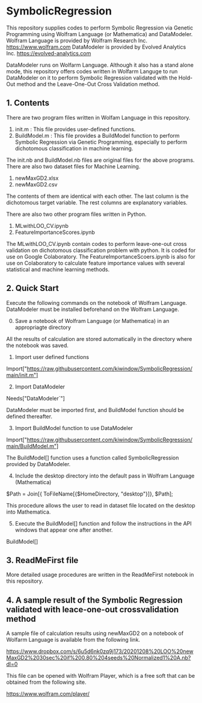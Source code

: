 # SymbolicRegression

This repository supplies codes to perform Symbolic Regression via Genetic Programming using Wolfram Language (or Mathematica) and DataModeler.
Wolfram Language is provided by Wolfram Research Inc. https://www.wolfram.com
DataModeler is provided by Evolved Analytics Inc. https://evolved-analytics.com

DataModeler runs on Wolfarm Language. Although it also has a stand alone mode, this repository offers codes written in Wolfarm Languge to run DataModeler on it to perform Symbolic Regression validated with the Hold-Out method and the Leave-One-Out Cross Validation method.

## 1. Contents

There are two program files written in Wolfam Language in this repository.

1. init.m : This file provides user-defined functions.
2. BuildModel.m : This file provides a BuildModel function to perform Symbolic Regression via Genetic Programming, especially to perform dichotomous classification in machine learning.

The init.nb and BuildModel.nb files are original files for the above programs.
There are also two dataset files for Machine Learning.

1. newMaxGD2.xlsx
2. newMaxGD2.csv
   
The contents of them are identical with each other. The last column is the dichotomous target variable. The rest columns are explanatory variables.

There are also two other program files written in Python.

1. MLwithLOO_CV.ipynb
2. FeatureImportanceScores.ipynb

The MLwithLOO_CV.ipynb contain codes to perform leave-one-out cross validation on dichotomous classification problem with python. It is coded for use on Google Colaboratory.
The FeatureImportanceScoers.ipynb is also for use on Colaboratory to calculate feature importance values with several statistical and machine learning methods.

## 2. Quick Start

Execute the following commands on the notebook of Wolfram Language.
DataModeler must be installed beforehand on the Wolfram Language.

0. Save a notebook of Wolfram Language (or Mathematica) in an appropriagte directory

All the results of calculation are stored automatically in the directory where the notebook was saved.

1. Import user defined functions

Import["https://raw.githubusercontent.com/kiwindow/SymbolicRegression/main/init.m"]

2. Import DataModeler

Needs["DataModeler`"]

DataModeler must be imported first, and BuildModel function should be defined thereafter.

3. Import BuildModel function to use DataModeler

Import["https://raw.githubusercontent.com/kiwindow/SymbolicRegression/main/BuildModel.m"]

The BuildModel[] function uses a function called SymbolicRegression provided by DataModeler.

4. Include the desktop directory into the default pass in Wolfram Language (Mathematica)

$Path = Join[{ ToFileName[{$HomeDirectory, "desktop"}]}, $Path];

This procedure allows the user to read in dataset file located on the desktop into Mathematica.

5. Execute the BuildModel[] function and follow the instructions in the API windows that appear one after another.

BuildModel[]

## 3. ReadMeFirst file

More detailed usage procedures are written in the ReadMeFirst notebook in this repository.

## 4. A sample result of the Symbolic Regression validated with leace-one-out crossvalidation method 

A sample file of calculation results using newMaxGD2 on a notebook of Wolfarm Language is available from the following link.

https://www.dropbox.com/s/6u5d6nk0zq9j173/20201208%20LOO%20newMaxGD2%2030sec%20if%200.80%204seeds%20Normalized1%20A.nb?dl=0

This file can be opened with Wolfram Player, which is a free soft that can be obtained from the following site.

https://www.wolfram.com/player/


